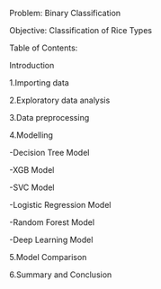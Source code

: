 Problem: Binary Classification

Objective: Classification of Rice Types

Table of Contents:

Introduction

1.Importing data

2.Exploratory data analysis

3.Data preprocessing

4.Modelling

  -Decision Tree Model

  -XGB Model

  -SVC Model

  -Logistic Regression Model

  -Random Forest Model

  -Deep Learning Model

5.Model Comparison

6.Summary and Conclusion
